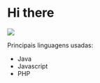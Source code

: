 
# Hi there
![](https://media.giphy.com/media/Zg7clvqHE3CdW/source.gif)

Principais linguagens usadas:

- Java
- Javascript
- PHP
